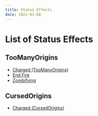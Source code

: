 ```yaml
---
title: Status Effects
date: 2021-01-08
---
```


# List of Status Effects

## TooManyOrigins
* [Charged (TooManyOrigins)](effects/charged_tmo.md)
* [End Fire](effects/end_fire.md)
* [Zombifying](effects/zombifying.md)

## CursedOrigins
* [Charged (CursedOrigins)](effects/charged_co.md)